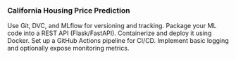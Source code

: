 ### California Housing Price Prediction

Use Git, DVC, and MLflow for versioning and tracking.
Package your ML code into a REST API (Flask/FastAPI).
Containerize and deploy it using Docker.
Set up a GitHub Actions pipeline for CI/CD.
Implement basic logging and optionally expose monitoring metrics.